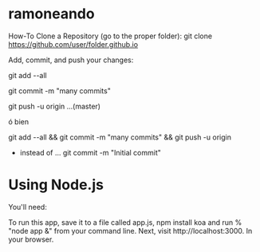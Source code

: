 ramoneando
==========

How-To Clone a Repository (go to the proper folder):
git clone https://github.com/user/folder.github.io


Add, commit, and push your changes:

git add --all

git commit -m "many commits"

git push -u origin 
...(master)

ó bien

git add --all && git commit -m "many commits" && git push -u origin 



* instead of ...
git commit -m "Initial commit"



Using Node.js
=============

You'll need:

To run this app, save it to a file called app.js, npm install koa and run % "node app &" from your command line. Next, visit http://localhost:3000. In your browser.
